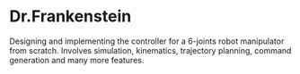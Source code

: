 # Dr.Frankenstein
Designing and implementing the controller for a 6-joints robot manipulator from scratch. Involves simulation, kinematics, trajectory planning, command generation and many more features.
